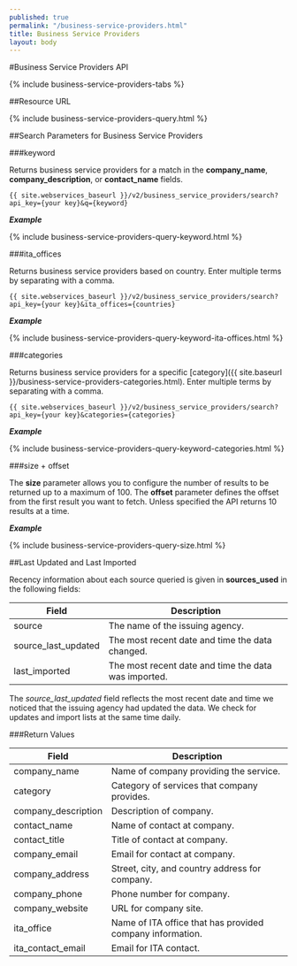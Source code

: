 ```yaml
---
published: true
permalink: "/business-service-providers.html"
title: Business Service Providers
layout: body
---
```


#Business Service Providers API

{% include business-service-providers-tabs %}

##Resource URL

{% include business-service-providers-query.html %}

##Search Parameters for Business Service Providers

###keyword

Returns business service providers for a match in the **company_name**, **company_description**, or **contact_name** fields.

    {{ site.webservices_baseurl }}/v2/business_service_providers/search?api_key={your key}&q={keyword}

**_Example_**

{% include business-service-providers-query-keyword.html %}

###ita_offices

Returns business service providers based on country. Enter multiple terms by separating with a comma.

    {{ site.webservices_baseurl }}/v2/business_service_providers/search?api_key={your key}&ita_offices={countries}

**_Example_**

{% include business-service-providers-query-keyword-ita-offices.html %}

###categories

Returns business service providers for a specific [category]({{ site.baseurl }}/business-service-providers-categories.html). Enter multiple terms by separating with a comma.

    {{ site.webservices_baseurl }}/v2/business_service_providers/search?api_key={your key}&categories={categories}

**_Example_**

{% include business-service-providers-query-keyword-categories.html %}

###size + offset

The **size** parameter allows you to configure the number of results to be returned up to a maximum of 100. The **offset** parameter defines the offset from the first result you want to fetch. Unless specified the API returns 10 results at a time.

**_Example_**

{% include business-service-providers-query-size.html %}

##Last Updated and Last Imported

Recency information about each source queried is given in **sources_used** in the following fields:

| Field	| Description |
| ------| -------------|
| source | The name of the issuing agency. |
| source_last_updated | The most recent date and time the data changed. |
| last_imported | The most recent date and time the data was imported. |

The *source_last_updated* field reflects the most recent date and time we noticed that the issuing agency had updated the data. We check for updates and import lists at the same time daily.

###Return Values

| Field           | Description                                                     |
| --------------- | --------------------------------------------------------------- |
| company_name | Name of company providing the service.
| category | Category of services that company provides.
| company_description | Description of company.
| contact_name | Name of contact at company.
| contact_title | Title of contact at company.
| company_email | Email for contact at company.
| company_address | Street, city, and country address for company.
| company_phone | Phone number for company.
| company_website | URL for company site.
| ita_office | Name of ITA office that has provided company information.
| ita_contact_email | Email for ITA contact.
